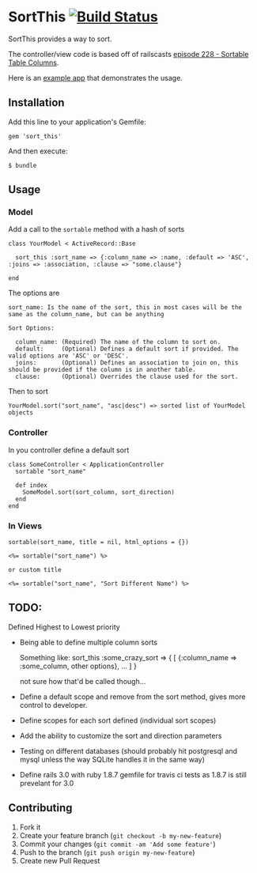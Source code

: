 # SortThis [![Build Status](https://secure.travis-ci.org/spullen/sort_this.png)](http://travis-ci.org/spullen/sort_this)

SortThis provides a way to sort.

The controller/view code is based off of railscasts [episode 228 - Sortable Table Columns](http://railscasts.com/episodes/228-sortable-table-columns).

Here is an [example app](https://github.com/spullen/sort_example) that demonstrates the usage.

## Installation

Add this line to your application's Gemfile:

    gem 'sort_this'

And then execute:

    $ bundle

## Usage

### Model

Add a call to the `sortable` method with a hash of sorts

    class YourModel < ActiveRecord::Base
      
      sort_this :sort_name => {:column_name => :name, :default => 'ASC', :joins => :association, :clause => "some.clause"}
      
    end
    
The options are

    sort_name: Is the name of the sort, this in most cases will be the same as the column_name, but can be anything
    
    Sort Options:
    
      column_name: (Required) The name of the column to sort on.
      default:     (Optional) Defines a default sort if provided. The valid options are 'ASC' or 'DESC'.
      joins:       (Optional) Defines an association to join on, this should be provided if the column is in another table.
      clause:      (Optional) Overrides the clause used for the sort.
      
Then to sort

    YourModel.sort("sort_name", "asc|desc") => sorted list of YourModel objects
    
### Controller

In you controller define a default sort

    class SomeController < ApplicationController
      sortable "sort_name"
      
      def index
        SomeModel.sort(sort_column, sort_direction)
      end
    end
    
### In Views

    sortable(sort_name, title = nil, html_options = {})
    
    <%= sortable("sort_name") %>
    
    or custom title

    <%= sortable("sort_name", "Sort Different Name") %>
    
## TODO:

Defined Highest to Lowest priority

- Being able to define multiple column sorts

    Something like:
    sort_this :some_crazy_sort => {
      [
        {:column_name => :some_column, other options},
        ...
      ]
    }
    
    not sure how that'd be called though...

- Define a default scope and remove from the sort method, gives more control to developer.
- Define scopes for each sort defined (individual sort scopes)
- Add the ability to customize the sort and direction parameters
- Testing on different databases (should probably hit postgresql and mysql unless the way SQLite handles it in the same way)
- Define rails 3.0 with ruby 1.8.7 gemfile for travis ci tests as 1.8.7 is still prevelant for 3.0

## Contributing

1. Fork it
2. Create your feature branch (`git checkout -b my-new-feature`)
3. Commit your changes (`git commit -am 'Add some feature'`)
4. Push to the branch (`git push origin my-new-feature`)
5. Create new Pull Request
